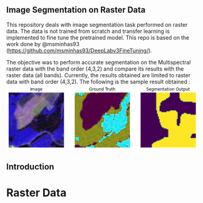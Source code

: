 ## Image Segmentation on Raster Data ##
This repository deals with image segmentation task performed on raster data. The data is not trained from scratch and transfer learning is implemented to fine tune the pretrained model. This repo is based on the work done by @msminhas93 (https://github.com/msminhas93/DeepLabv3FineTuning/).

The objective was to perform accurate segmentation on the Multispectral raster data with the band order (4,3,2) and compare its results with the raster data (all bands). Currently, the results obtained are limited to raster data with band order (4,3,2).
The following is the sample result obtained : 
![Samples Segmentation output](./experiment/SegmentationOutput_Bands_432.png)

## Introduction ##
# Raster Data #

